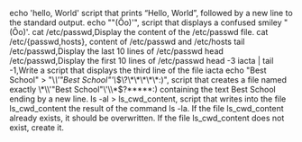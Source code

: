 echo 'hello, World' script that prints “Hello, World”, followed by a new line to the standard output.
echo "\"(Ôo)'", script that displays a confused smiley "(Ôo)'.
cat /etc/passwd,Display the content of the /etc/passwd file.
cat /etc/{passwd,hosts}, content of /etc/passwd and /etc/hosts
tail /etc/passwd,Display the last 10 lines of /etc/passwd
head /etc/passwd,Display the first 10 lines of /etc/passwd
 head -3 iacta | tail -1,Write a script that displays the third line of the file iacta
echo "Best School" > "\\*\\'"Best School"\'\\*$\?\*\*\*\*\*:)", script that creates a file named exactly \*\\'"Best School"\'\\*$\?\*\*\*\*\*:) containing the text Best School ending by a new line.
ls -al > ls_cwd_content, script that writes into the file ls_cwd_content the result of the command ls -la. If the file ls_cwd_content already exists, it should be overwritten. If the file ls_cwd_content does not exist, create it.
